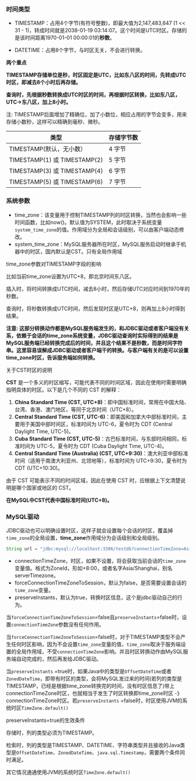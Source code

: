 ### 时间类型

* TIMESTAMP：占用4个字节(有符号整数)，即最大值为2,147,483,647 (1 << 31 - 1)，转成时间就是2038-01-19 03:14:07。这个时间是UTC时区。存储的是该时间距离1970-01-01 00:00:01的**秒数**。

* DATETIME：占用8个字节，与时区无关，不会进行转换。

**两个重点**

**TIMESTAMP存储单位是秒，时区固定是UTC，比如东八区的时间，先转成UTC时区，即减去8个小时后再存储。**

**查询时，先根据秒数转换成UTC时区的时间，再根据时区转换，比如东八区，UTC->东八区，加上8小时。**

注: TIMESTAMP后面增加了精确位，加了小数位，相应占用的字节会变多，用来存储小数秒，这样可以精确到毫秒、微秒。

| 类型                         | 存储字节数 |
| ---------------------------- | ---------- |
| TIMESTAMP(默认，无小数）     | 4 字节     |
| TIMESTAMP(1) 或 TIMESTAMP(2) | 5 字节     |
| TIMESTAMP(3) 或 TIMESTAMP(4) | 6 字节     |
| TIMESTAMP(5) 或 TIMESTAMP(6) | 7 字节     |

### 系统参数

* time_zone：该变量用于控制TIMESTAMP列的时区转换，当然也会影响一些时间函数，比如now()。默认值为SYSTEM，此时取决于系统变量`system_time_zone`的值。作用域分为全局和会话级别，可以由客户端动态修改。
* system_time_zone：MySQL服务器所在时区，MySQL服务启动时继承于机器中的时区，国内默认是CST。只有全局作用域

time_zone参数对TIMESTAMP字段的影响

比如当前time_zone设置为UTC+8，即北京时间东八区。

插入时，将时间转换成UTC时间，减去8小时，然后存储UTC对应时间到1970年的秒数。

查询时，将秒数转换成UTC时间，然后发现时区是UTC+8，则再加上8小时得到结果。

**注意: 这部分转换动作都是MySQL服务端发生的，和JDBC驱动或者客户端没有关系，依赖于会话的time_zone系统变量，JDBC驱动查询时实际得到的结果是MySQL服务端已经转换完成后的时间，并且这个结果不是秒数，而是时间字符串。这里容易误解成JDBC驱动或者客户端干的转换。与客户端有关的是可以设置time_zone时区，告诉服务端如何转换。**

关于CST时区的说明

**CST** 是一个多义的时区缩写，可能代表不同的时间区域，因此在使用时需要明确指明具体的时区。以下是几个不同的 CST 的解释：

1. **China Standard Time (CST, UTC+8)**：即中国标准时间，常用在中国大陆、台湾、香港、澳门地区，等同于北京时间（UTC+8）。
2. **Central Standard Time (CST, UTC-6)**：即美国和加拿大中部标准时间，主要用于美国中部时间区，标准时间为 UTC-6，夏令时为 CDT (Central Daylight Time, UTC-5)。
3. **Cuba Standard Time (CST, UTC-5)**：古巴标准时间，与东部时间相同，标准时间为 UTC-5，夏令时为 CDT (Cuba Daylight Time, UTC-4)。
4. **Central Standard Time (Australia) (CST, UTC+9:30)**：澳大利亚中部标准时间（适用于南澳大利亚州、北领地等），标准时间为 UTC+9:30，夏令时为 CDT (UTC+10:30)。

由于 CST 可能表示不同的时间区域，因此在使用 CST 时，应根据上下文清楚说明是哪个国家或地区的 CST。

**在MySQL中CST代表中国标准时间(UTC+8)。**

### MySQL驱动

JDBC驱动也可以明确设置时区，这样子就会设置每个会话的时区，覆盖掉`time_zone`的全局设置，**time_zone**作用域分为会话级别和全局级别。

```java
String url = "jdbc:mysql://localhost:3306/testdb?connectionTimeZone=Asia/Shanghai&forceConnectionTimeZoneToSession=true";
```

* connectionTimeZone，时区，如果不设置，将会获取当前会话的`time_zone`变量值。格式为ZoneId，形如+8:00，或者名字Asia/Shanghai，别名serverTimezone。
* forceConnectionTimeZoneToSession，默认为false，是否需要设置会话的`time_zone`变量。
* preserveInstants，默认为true，转换时区信息，这个是jdbc驱动自己的行为。

当`forceConnectionTimeZoneToSession`=false且`preserveInstants`=false时，设置`connectionTimeZone`参数没有任何作用。

当`forceConnectionTimeZoneToSession`=false时，对于TIMESTAMP类型不会产生任何时区影响，因为不会设置`time_zone`变量的值，`time_zone`取决于服务端设置的全局作用域，不受`connectionTimeZone`影响。并且时区转换动作由MySQL服务端自动完成的，然后再发给JDBC驱动。

当`preserveInstants` =true时，如果Java中的类型是`OffsetDateTime`或者`ZonedDateTime`，即带有时区的类型，会将MySQL发过来的时间(若列的类型是TIMESTAMP，已经是根据time_zone转换完的时间，没有时区信息了)带上connectionTimeZone时区，也就相当于发生了时区转换即time_zone时区 -》connectionTimeZone时区。若`preserveInstants` =false时，时区使用JVM的系统时区`TimeZone.default()`

preserveInstants=true的生效条件

存储时，列的类型必须为TIMESTAMP。

检索时，列的类型是TIMESTAMP、DATETIME、字符串类型并且接收的Java类型是`OffsetDateTime`、`ZonedDateTime`、`java.sql.Timestamp`，需要两个条件同时满足。

其它情况通通使用JVM的系统时区`TimeZone.default()`

